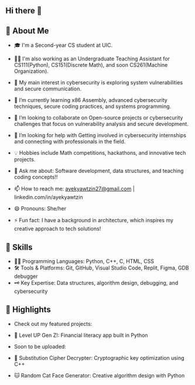 ## Hi there 👋 

## 🌟 About Me

- 🎓 I'm a Second-year CS student at UIC.
- 👨‍🏫 I'm also working as an Undergraduate Teaching Assistant for CS111(Python), CS151(Discrete Math), and soon CS261(Machine Organization).
- 🔐 My main interest in cybersecurity is exploring system vulnerabilities and secure communication.
- 🔭 I’m currently learning x86 Assembly, advanced cybersecurity techniques, secure coding practices, and systems programming.
- 👯 I’m looking to collaborate on Open-source projects or cybersecurity challenges that focus on vulnerability analysis and secure development.
- 🤔 I’m looking for help with Getting involved in cybersecurity internships and connecting with professionals in the field.
- 💡 Hobbies include Math competitions, hackathons, and innovative tech projects.
- 💬 Ask me about: Software development, data structures, and teaching coding concepts!!

- 📫 How to reach me: ayekyawtzin27@gmail.com | linkedin.com/in/ayekyawtzin
- 😄 Pronouns: She/her
- ⚡ Fun fact: I have a background in architecture, which inspires my creative approach to tech solutions!

## 🔧 Skills

- 👨‍💻 Programming Languages: Python, C++, C, HTML, CSS
- 🛠️ Tools & Platforms: Git, GitHub, Visual Studio Code, Replit, Figma, GDB debugger
- 🗝️ Key Expertise: Data structures, algorithm design, debugging, and cybersecurity

## 🌟 Highlights

- Check out my featured projects:
- 💸 Level UP Gen Z!: Financial literacy app built in Python

- Soon to be uploaded:
- 🔐 Substitution Cipher Decrypter: Cryptographic key optimization using C++
- 🐱 Random Cat Face Generator: Creative algorithm design with Python
